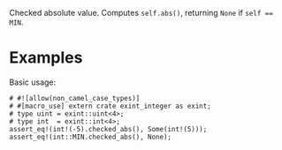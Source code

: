 Checked absolute value. Computes `self.abs()`,
returning `None` if `self == MIN`.

# Examples

Basic usage:

```
# #![allow(non_camel_case_types)]
# #[macro_use] extern crate exint_integer as exint;
# type uint = exint::uint<4>;
# type int  = exint::int<4>;
assert_eq!(int!(-5).checked_abs(), Some(int!(5)));
assert_eq!(int::MIN.checked_abs(), None);
```
